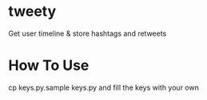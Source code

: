 tweety
======

Get user timeline &amp; store hashtags and retweets

How To Use
======
cp keys.py.sample keys.py
and fill the keys with your own
